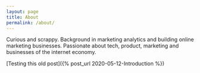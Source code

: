 ```yaml
---
layout: page
title: About
permalink: /about/
---
```


Curious and scrappy. Background in marketing analytics and building online marketing businesses. Passionate about tech, product, marketing and businesses of the internet economy. 


[Testing this old post]({% post_url 2020-05-12-Introduction %})
